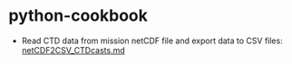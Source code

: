 # python-cookbook

* Read CTD data from mission netCDF file and export data to CSV files: [netCDF2CSV_CTDcasts.md](./netCDF/netCDF2CSV_CTDcasts.md)
